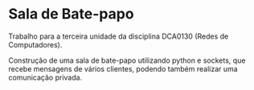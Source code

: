# Sala de Bate-papo

Trabalho para a terceira unidade da disciplina DCA0130 (Redes de Computadores).

Construção de uma sala de bate-papo utilizando python e sockets, que recebe mensagens de vários clientes, podendo também realizar uma comunicação privada.
